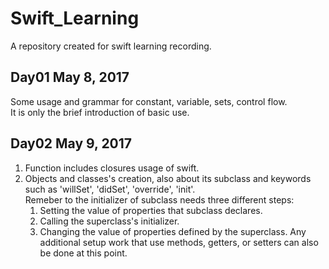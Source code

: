 # Swift_Learning
A repository created for swift learning recording.

## Day01 May 8, 2017
Some usage and grammar for constant, variable, sets, control flow.     
It is only the brief introduction of basic use.

## Day02 May 9, 2017
1. Function includes closures usage of swift.
2. Objects and classes's creation, also about its subclass and keywords such as 'willSet', 'didSet', 'override', 'init'.    
Remeber to the initializer of subclass needs three different steps:    
	1. Setting the value of properties that subclass declares.
	2. Calling the superclass's initializer.
	3. Changing the value of properties defined by the superclass. Any additional setup work that use methods, getters, or setters can also be done at this point.